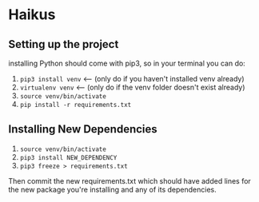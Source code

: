# Haikus

## Setting up the project

installing Python should come with pip3, so in your terminal you can do:

1. `pip3 install venv` <-- (only do if you haven't installed venv already)
2. `virtualenv venv` <-- (only do if the venv folder doesn't exist already)
3. `source venv/bin/activate`
4. `pip install -r requirements.txt`

## Installing New Dependencies

1. `source venv/bin/activate`
2. `pip3 install NEW_DEPENDENCY`
3. `pip3 freeze > requirements.txt`

Then commit the new requirements.txt which should have added lines for the new package you're installing and any of its dependencies.

